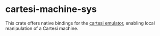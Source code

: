 # cartesi-machine-sys

This crate offers native bindings for the [cartesi emulator](https://github.com/cartesi/machine-emulator), enabling local manipulation of a Cartesi machine.